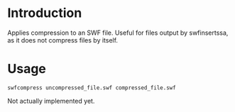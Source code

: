 # Introduction #

Applies compression to an SWF file. Useful for files output by swfinsertssa, as it does not compress files by itself.

# Usage #

`swfcompress uncompressed_file.swf compressed_file.swf`

Not actually implemented yet.